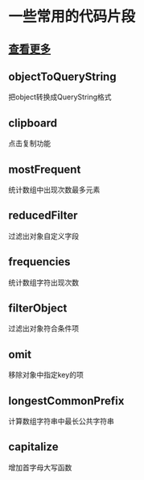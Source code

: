 # 一些常用的代码片段
## [查看更多](https://www.30secondsofcode.org/js/s/omit-by)
## objectToQueryString
把object转换成QueryString格式
## clipboard
点击复制功能
## mostFrequent
统计数组中出现次数最多元素
## reducedFilter
过滤出对象自定义字段
## frequencies
统计数组字符出现次数
## filterObject
过滤出对象符合条件项
## omit
移除对象中指定key的项
## longestCommonPrefix
计算数组字符串中最长公共字符串
## capitalize
增加首字母大写函数
